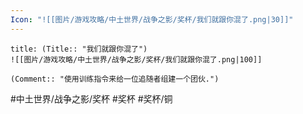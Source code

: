 ```yaml
---
Icon: "![[图片/游戏攻略/中土世界/战争之影/奖杯/我们就跟你混了.png|30]]"
---
```

```ad-common-bronze-trophy
title: (Title:: "我们就跟你混了")
![[图片/游戏攻略/中土世界/战争之影/奖杯/我们就跟你混了.png|100]]

(Comment:: "使用训练指令来给一位追随者组建一个团伙.")
```

#中土世界/战争之影/奖杯 #奖杯 #奖杯/铜
